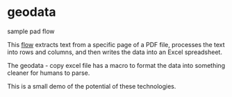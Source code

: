 # geodata
sample pad flow

This [flow](https://youtu.be/kTekcBdiy30) extracts text from a specific page of a PDF file, processes the text into rows and columns, and then writes the data into an Excel spreadsheet. 

The geodata - copy excel file has a macro to format the data into something cleaner for humans to parse.

This is a small demo of the potential of these technologies.
